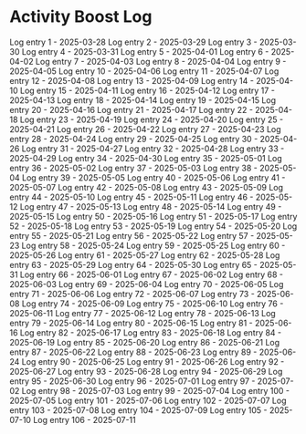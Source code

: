 # Activity Boost Log
Log entry 1 - 2025-03-28
Log entry 2 - 2025-03-29
Log entry 3 - 2025-03-30
Log entry 4 - 2025-03-31
Log entry 5 - 2025-04-01
Log entry 6 - 2025-04-02
Log entry 7 - 2025-04-03
Log entry 8 - 2025-04-04
Log entry 9 - 2025-04-05
Log entry 10 - 2025-04-06
Log entry 11 - 2025-04-07
Log entry 12 - 2025-04-08
Log entry 13 - 2025-04-09
Log entry 14 - 2025-04-10
Log entry 15 - 2025-04-11
Log entry 16 - 2025-04-12
Log entry 17 - 2025-04-13
Log entry 18 - 2025-04-14
Log entry 19 - 2025-04-15
Log entry 20 - 2025-04-16
Log entry 21 - 2025-04-17
Log entry 22 - 2025-04-18
Log entry 23 - 2025-04-19
Log entry 24 - 2025-04-20
Log entry 25 - 2025-04-21
Log entry 26 - 2025-04-22
Log entry 27 - 2025-04-23
Log entry 28 - 2025-04-24
Log entry 29 - 2025-04-25
Log entry 30 - 2025-04-26
Log entry 31 - 2025-04-27
Log entry 32 - 2025-04-28
Log entry 33 - 2025-04-29
Log entry 34 - 2025-04-30
Log entry 35 - 2025-05-01
Log entry 36 - 2025-05-02
Log entry 37 - 2025-05-03
Log entry 38 - 2025-05-04
Log entry 39 - 2025-05-05
Log entry 40 - 2025-05-06
Log entry 41 - 2025-05-07
Log entry 42 - 2025-05-08
Log entry 43 - 2025-05-09
Log entry 44 - 2025-05-10
Log entry 45 - 2025-05-11
Log entry 46 - 2025-05-12
Log entry 47 - 2025-05-13
Log entry 48 - 2025-05-14
Log entry 49 - 2025-05-15
Log entry 50 - 2025-05-16
Log entry 51 - 2025-05-17
Log entry 52 - 2025-05-18
Log entry 53 - 2025-05-19
Log entry 54 - 2025-05-20
Log entry 55 - 2025-05-21
Log entry 56 - 2025-05-22
Log entry 57 - 2025-05-23
Log entry 58 - 2025-05-24
Log entry 59 - 2025-05-25
Log entry 60 - 2025-05-26
Log entry 61 - 2025-05-27
Log entry 62 - 2025-05-28
Log entry 63 - 2025-05-29
Log entry 64 - 2025-05-30
Log entry 65 - 2025-05-31
Log entry 66 - 2025-06-01
Log entry 67 - 2025-06-02
Log entry 68 - 2025-06-03
Log entry 69 - 2025-06-04
Log entry 70 - 2025-06-05
Log entry 71 - 2025-06-06
Log entry 72 - 2025-06-07
Log entry 73 - 2025-06-08
Log entry 74 - 2025-06-09
Log entry 75 - 2025-06-10
Log entry 76 - 2025-06-11
Log entry 77 - 2025-06-12
Log entry 78 - 2025-06-13
Log entry 79 - 2025-06-14
Log entry 80 - 2025-06-15
Log entry 81 - 2025-06-16
Log entry 82 - 2025-06-17
Log entry 83 - 2025-06-18
Log entry 84 - 2025-06-19
Log entry 85 - 2025-06-20
Log entry 86 - 2025-06-21
Log entry 87 - 2025-06-22
Log entry 88 - 2025-06-23
Log entry 89 - 2025-06-24
Log entry 90 - 2025-06-25
Log entry 91 - 2025-06-26
Log entry 92 - 2025-06-27
Log entry 93 - 2025-06-28
Log entry 94 - 2025-06-29
Log entry 95 - 2025-06-30
Log entry 96 - 2025-07-01
Log entry 97 - 2025-07-02
Log entry 98 - 2025-07-03
Log entry 99 - 2025-07-04
Log entry 100 - 2025-07-05
Log entry 101 - 2025-07-06
Log entry 102 - 2025-07-07
Log entry 103 - 2025-07-08
Log entry 104 - 2025-07-09
Log entry 105 - 2025-07-10
Log entry 106 - 2025-07-11
